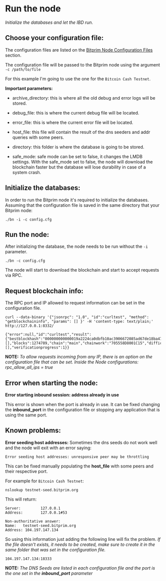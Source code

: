 # Run the node
*Initialize the databases and let the IBD run.*

## Choose your configuration file:
The configuration files are listed on the [Bitprim Node Configuration Files](../configuration_files/bitcoincash_testnet.md) section.

The configuration file will be passed to the Bitprim node using the argument `-c /path/to/file`

For this example I'm going to use the one for the `Bitcoin Cash Testnet`. 

**Important parameters:**

* archive_directory: this is where all the old debug and error logs will be stored.

* debug_file: this is where the current debug file will be located.

* error_file: this is where the current error file will be located.

* host_file: this file will contain the result of the dns seeders and addr queries with some peers.

* directory: this folder is where the database is going to be stored.

* safe_mode: safe mode can be set to false, it changes the LMDB settings. With the safe_mode set to false, the node will download the blockchain faster but the database will lose durability in case of a system crash.

## Initialize the databases:
In order to run the Bitprim node it's required to initialize the databases. Assuming that the configuration file is saved in the same directory that your Bitprim node:

```
./bn -i -c config.cfg
```

## Run the node:
After initializing the database, the node needs to be run without the `-i` parameter.

```
./bn -c config.cfg
```

The node will start to download the blockchain and start to accept requests via RPC.

## Request blockchain info:
The RPC port and IP allowed to request information can be set in the configuration file.

```
curl --data-binary '{"jsonrpc": "1.0", "id":"curltest", "method": "getblockchaininfo", "params": [] }' -H 'content-type: text/plain;' http://127.0.0.1:8332/
```

```
{"error":null,"id":"curltest","result":{"bestblockhash":"000000000000019a2224ca0dbfb10ac3906672085ad67de18ba4735ee46bd02e","bip9_softforks":[],"blocks":1274789,"chain":"main","chainwork":"705558D8001C15","difficulty":7361768.510364776,"headers":1274789,"mediantime":1545152358,"pruned":false,"pruneheight":0,"softforks":[],"verificationprogress":1}}
```

**NOTE:** *To allow requests incoming from any IP, there is an option on the configuration file that can be set. Inside the Node configurations: rpc_allow_all_ips = true*

## Error when starting the node:

**Error starting inbound session: address already in use**

This error is shown when the port is already in use. It can be fixed changing the **inbound_port** in the configuration file or stopping any application that is using the same port.

## Known problems:

**Error seeding host addresses:**
Sometimes the dns seeds do not work well and the node will exit with an error saying:
```
Error seeding host addresses: unresponsive peer may be throttling
```

This can be fixed manually populating the **host_file** with some peers and their respective port.

For example for `Bitcoin Cash Testnet`:
```
nslookup testnet-seed.bitprim.org
```

This will return:

```
Server:         127.0.0.1
Address:        127.0.0.1#53

Non-authoritative answer:
Name:   testnet-seed.bitprim.org
Address: 104.197.147.134
```

So using this information just adding the following line will fix the problem. *If the file doesn't exists, it needs to be created, make sure to create it in the same folder that was set in the configuration file.*

```
104.197.147.134:18333
```

**NOTE:** *The DNS Seeds are listed in each configuration file and the port is the one set in the **inbound_port** parameter*


